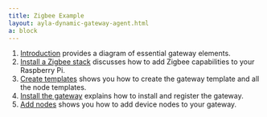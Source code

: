 ```yaml
---
title: Zigbee Example
layout: ayla-dynamic-gateway-agent.html
a: block
---
```


1. [Introduction](introduction) provides a diagram of essential gateway elements.
1. [Install a Zigbee stack](install-a-zigbee-stack) discusses how to add Zigbee capabilities to your Raspberry Pi.
1. [Create templates](create-templates) shows you how to create the gateway template and all the node templates.
1. [Install the gateway](install-the-gateway) explains how to install and register the gateway.
1. [Add nodes](add-nodes) shows you how to add device nodes to your gateway.
